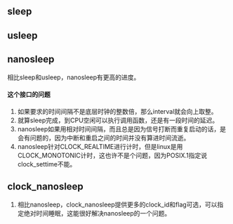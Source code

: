 ## sleep
## usleep
## nanosleep
相比sleep和usleep，nanosleep有更高的进度。
#### 这个接口的问题
1. 如果要求的时间间隔不是底层时钟的整数倍，那么interval就会向上取整。
1. 就算sleep完成，到CPU空闲可以执行调用函数，还是有一段时间的延迟。
1. nanosleep如果用相对时间间隔，而且总是因为信号打断而重复启动的话，是会有问题的，因为中断和重启之间的时间并没有算进时间流逝。
1. nanosleep针对CLOCK_REALTIME进行计时，但是linux是用CLOCK_MONOTONIC计时，这也许不是个问题，因为POSIX.1指定说clock_settime不能。

## clock_nanosleep
1. 相比nanosleep，clock_nanosleep提供更多的clock_id和flag可选，可以指定绝对时间睡眠，这能很好解决nanosleep的一个问题。
